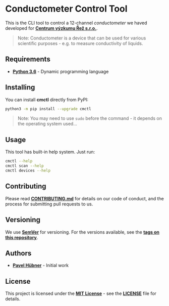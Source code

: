 # Conductometer Control Tool

This is the CLI tool to control a 12-channel _conductometer_ we haved developed for [**Centrum výzkumu Řež s.r.o.**](http://cvrez.cz/).

> Note: Conductometer is a device that can be used for various scientific purposes - e.g. to measure conductivity of liquids.

## Requirements

* [**Python 3.6**](https://www.python.org/) - Dynamic programming language

## Installing

You can install **cmctl** directly from PyPI:

```sh
python3 -m pip install --upgrade cmctl
```

> Note: You may need to use `sudo` before the command - it depends on the operating system used...

## Usage

This tool has built-in help system. Just run:

```sh
cmctl --help
cmctl scan --help
cmctl devices --help
```

## Contributing

Please read [**CONTRIBUTING.md**](CONTRIBUTING.md) for details on our code of conduct, and the process for submitting pull requests to us.

## Versioning

We use [**SemVer**](https://semver.org/) for versioning. For the versions available, see the [**tags on this repository**](https://github.com/hubpav/cmctl/tags).

## Authors

* [**Pavel Hübner**](https://github.com/hubpav) - Initial work

## License

This project is licensed under the [**MIT License**](https://opensource.org/licenses/MIT/) - see the [**LICENSE**](LICENSE) file for details.
